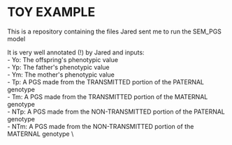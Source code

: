 # TOY EXAMPLE

This is a repository containing the files Jared sent me to run the SEM_PGS model

It is very well annotated (!) by Jared and inputs: \
    - Yo:  The offspring's phenotypic value \
    - Yp:  The father's phenotypic value \
    - Ym:  The mother's phenotypic value \
    - Tp:  A PGS made from the TRANSMITTED portion of the PATERNAL genotype \
    - Tm:  A PGS made from the TRANSMITTED portion of the MATERNAL genotype \
    - NTp: A PGS made from the NON-TRANSMITTED portion of the PATERNAL genotype \
    - NTm: A PGS made from the NON-TRANSMITTED portion of the MATERNAL genotype \

    
